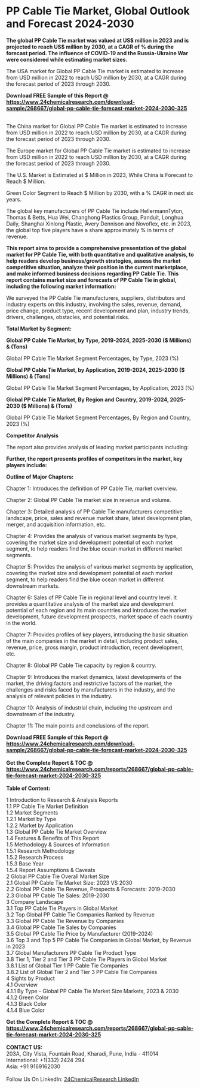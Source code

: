 <h1>PP Cable Tie Market, Global Outlook and Forecast 2024-2030</h1><p><strong>The global PP Cable Tie market was valued at US$ million in 2023 and is projected to reach US$ million by 2030, at a CAGR of % during the forecast period. The influence of COVID-19 and the Russia-Ukraine War were considered while estimating market sizes.</strong></p><p>
</p><p>The USA market for Global PP Cable Tie market is estimated to increase from USD million in 2022 to reach USD million by 2030, at a CAGR during the forecast period of 2023 through 2030.</p><div><b>Download FREE Sample of this Report @ 
            <a href="https://www.24chemicalresearch.com/download-sample/268667/global-pp-cable-tie-forecast-market-2024-2030-325">
            https://www.24chemicalresearch.com/download-sample/268667/global-pp-cable-tie-forecast-market-2024-2030-325</a></b></div><br><p>
</p><p>The China market for Global PP Cable Tie market is estimated to increase from USD million in 2022 to reach USD million by 2030, at a CAGR during the forecast period of 2023 through 2030.</p><p>
</p><p>The Europe market for Global PP Cable Tie market is estimated to increase from USD million in 2022 to reach USD million by 2030, at a CAGR during the forecast period of 2023 through 2030.</p><p>
</p><p>The U.S. Market is Estimated at $ Million in 2023, While China is Forecast to Reach $ Million.</p><p>
Green Color Segment to Reach $ Million by 2030, with a % CAGR in next six years.</p><p>
The global key manufacturers of PP Cable Tie include HellermannTyton, Thomas &amp; Betts, Hua Wei, Changhong Plastics Group, Panduit, Longhua Daily, Shanghai Xinlong Plastic, Avery Dennison and Novoflex, etc. in 2023, the global top five players have a share approximately % in terms of revenue.</p><p>
<strong>This report aims to provide a comprehensive presentation of the global market for PP Cable Tie, with both quantitative and qualitative analysis, to help readers develop business/growth strategies, assess the market competitive situation, analyze their position in the current marketplace, and make informed business decisions regarding PP Cable Tie. This report contains market size and forecasts of PP Cable Tie in global, including the following market information:</strong></p><p>
</p><p>
</p><p>We surveyed the PP Cable Tie manufacturers, suppliers, distributors and industry experts on this industry, involving the sales, revenue, demand, price change, product type, recent development and plan, industry trends, drivers, challenges, obstacles, and potential risks.</p><p>
<strong>Total Market by Segment:</strong></p><p>
<strong>Global PP Cable Tie Market, by Type, 2019-2024, 2025-2030 ($ Millions) &amp; (Tons)</strong></p><p>
Global PP Cable Tie Market Segment Percentages, by Type, 2023 (%)</p><p>
</p><p>
</p><p><strong>Global PP Cable Tie Market, by Application, 2019-2024, 2025-2030 ($ Millions) &amp; (Tons)</strong></p><p>
Global PP Cable Tie Market Segment Percentages, by Application, 2023 (%)</p><p>
</p><p>
</p><p><strong>Global PP Cable Tie Market, By Region and Country, 2019-2024, 2025-2030 ($ Millions) &amp; (Tons)</strong></p><p>
Global PP Cable Tie Market Segment Percentages, By Region and Country, 2023 (%)</p><p>
</p><p>
	</p><p>
</p><p><strong>Competitor Analysis</strong></p><p>
The report also provides analysis of leading market participants including:</p><p>
</p><p>
</p><p><strong>Further, the report presents profiles of competitors in the market, key players include:</strong></p><p>
</p><p>
</p><p><strong>Outline of Major Chapters:</strong></p><p>
Chapter 1: Introduces the definition of PP Cable Tie, market overview.</p><p>
Chapter 2: Global PP Cable Tie market size in revenue and volume.</p><p>
Chapter 3: Detailed analysis of PP Cable Tie manufacturers competitive landscape, price, sales and revenue market share, latest development plan, merger, and acquisition information, etc.</p><p>
Chapter 4: Provides the analysis of various market segments by type, covering the market size and development potential of each market segment, to help readers find the blue ocean market in different market segments.</p><p>
Chapter 5: Provides the analysis of various market segments by application, covering the market size and development potential of each market segment, to help readers find the blue ocean market in different downstream markets.</p><p>
Chapter 6: Sales of PP Cable Tie in regional level and country level. It provides a quantitative analysis of the market size and development potential of each region and its main countries and introduces the market development, future development prospects, market space of each country in the world.</p><p>
Chapter 7: Provides profiles of key players, introducing the basic situation of the main companies in the market in detail, including product sales, revenue, price, gross margin, product introduction, recent development, etc.</p><p>
Chapter 8: Global PP Cable Tie capacity by region &amp; country.</p><p>
Chapter 9: Introduces the market dynamics, latest developments of the market, the driving factors and restrictive factors of the market, the challenges and risks faced by manufacturers in the industry, and the analysis of relevant policies in the industry.</p><p>
Chapter 10: Analysis of industrial chain, including the upstream and downstream of the industry.</p><p>
Chapter 11: The main points and conclusions of the report.</p><div><b>Download FREE Sample of this Report @ 
            <a href="https://www.24chemicalresearch.com/download-sample/268667/global-pp-cable-tie-forecast-market-2024-2030-325">
            https://www.24chemicalresearch.com/download-sample/268667/global-pp-cable-tie-forecast-market-2024-2030-325</a></b></div><br><div><b>Get the Complete Report & TOC @ 
            <a href="https://www.24chemicalresearch.com/reports/268667/global-pp-cable-tie-forecast-market-2024-2030-325">
            https://www.24chemicalresearch.com/reports/268667/global-pp-cable-tie-forecast-market-2024-2030-325</a></b></div><br>
            <b>Table of Content:</b><p>1 Introduction to Research & Analysis Reports<br />
    1.1 PP Cable Tie Market Definition<br />
    1.2 Market Segments<br />
        1.2.1 Market by Type<br />
        1.2.2 Market by Application<br />
    1.3 Global PP Cable Tie Market Overview<br />
    1.4 Features & Benefits of This Report<br />
    1.5 Methodology & Sources of Information<br />
        1.5.1 Research Methodology<br />
        1.5.2 Research Process<br />
        1.5.3 Base Year<br />
        1.5.4 Report Assumptions & Caveats<br />
2 Global PP Cable Tie Overall Market Size<br />
    2.1 Global PP Cable Tie Market Size: 2023 VS 2030<br />
    2.2 Global PP Cable Tie Revenue, Prospects & Forecasts: 2019-2030<br />
    2.3 Global PP Cable Tie Sales: 2019-2030<br />
3 Company Landscape<br />
    3.1 Top PP Cable Tie Players in Global Market<br />
    3.2 Top Global PP Cable Tie Companies Ranked by Revenue<br />
    3.3 Global PP Cable Tie Revenue by Companies<br />
    3.4 Global PP Cable Tie Sales by Companies<br />
    3.5 Global PP Cable Tie Price by Manufacturer (2019-2024)<br />
    3.6 Top 3 and Top 5 PP Cable Tie Companies in Global Market, by Revenue in 2023<br />
    3.7 Global Manufacturers PP Cable Tie Product Type<br />
    3.8 Tier 1, Tier 2 and Tier 3 PP Cable Tie Players in Global Market<br />
        3.8.1 List of Global Tier 1 PP Cable Tie Companies<br />
        3.8.2 List of Global Tier 2 and Tier 3 PP Cable Tie Companies<br />
4 Sights by Product<br />
    4.1 Overview<br />
        4.1.1 By Type - Global PP Cable Tie Market Size Markets, 2023 & 2030<br />
        4.1.2 Green Color<br />
        4.1.3 Black Color<br />
        4.1.4 Blue Color</p><div><b>Get the Complete Report & TOC @ 
            <a href="https://www.24chemicalresearch.com/reports/268667/global-pp-cable-tie-forecast-market-2024-2030-325">
            https://www.24chemicalresearch.com/reports/268667/global-pp-cable-tie-forecast-market-2024-2030-325</a></b></div><br><b>CONTACT US:</b><br>
            203A, City Vista, Fountain Road, Kharadi, Pune, India - 411014<br>
            International: +1(332) 2424 294<br>
            Asia: +91 9169162030 <br><br>
            Follow Us On LinkedIn: <a href="https://www.linkedin.com/company/24chemicalresearch/">24ChemicalResearch LinkedIn</a>